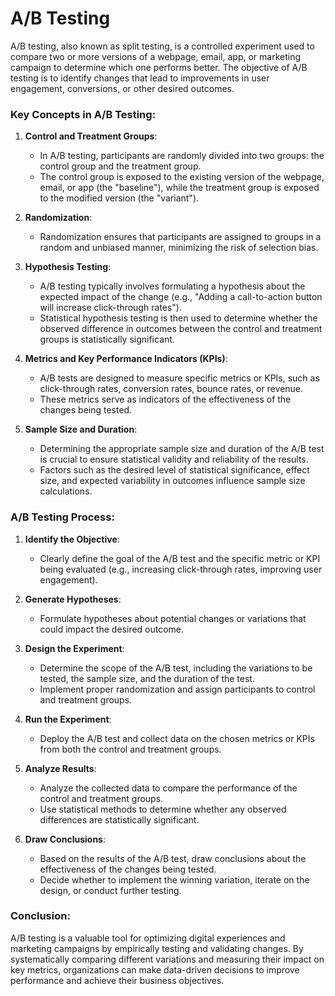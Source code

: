 # A/B Testing
A/B testing, also known as split testing, is a controlled experiment used to compare two or more versions of a webpage, email, app, or marketing campaign to determine which one performs better. The objective of A/B testing is to identify changes that lead to improvements in user engagement, conversions, or other desired outcomes.

### Key Concepts in A/B Testing:

1. **Control and Treatment Groups**:
   - In A/B testing, participants are randomly divided into two groups: the control group and the treatment group.
   - The control group is exposed to the existing version of the webpage, email, or app (the "baseline"), while the treatment group is exposed to the modified version (the "variant").

2. **Randomization**:
   - Randomization ensures that participants are assigned to groups in a random and unbiased manner, minimizing the risk of selection bias.

3. **Hypothesis Testing**:
   - A/B testing typically involves formulating a hypothesis about the expected impact of the change (e.g., "Adding a call-to-action button will increase click-through rates").
   - Statistical hypothesis testing is then used to determine whether the observed difference in outcomes between the control and treatment groups is statistically significant.

4. **Metrics and Key Performance Indicators (KPIs)**:
   - A/B tests are designed to measure specific metrics or KPIs, such as click-through rates, conversion rates, bounce rates, or revenue.
   - These metrics serve as indicators of the effectiveness of the changes being tested.

5. **Sample Size and Duration**:
   - Determining the appropriate sample size and duration of the A/B test is crucial to ensure statistical validity and reliability of the results.
   - Factors such as the desired level of statistical significance, effect size, and expected variability in outcomes influence sample size calculations.

### A/B Testing Process:

1. **Identify the Objective**:
   - Clearly define the goal of the A/B test and the specific metric or KPI being evaluated (e.g., increasing click-through rates, improving user engagement).

2. **Generate Hypotheses**:
   - Formulate hypotheses about potential changes or variations that could impact the desired outcome.

3. **Design the Experiment**:
   - Determine the scope of the A/B test, including the variations to be tested, the sample size, and the duration of the test.
   - Implement proper randomization and assign participants to control and treatment groups.

4. **Run the Experiment**:
   - Deploy the A/B test and collect data on the chosen metrics or KPIs from both the control and treatment groups.

5. **Analyze Results**:
   - Analyze the collected data to compare the performance of the control and treatment groups.
   - Use statistical methods to determine whether any observed differences are statistically significant.

6. **Draw Conclusions**:
   - Based on the results of the A/B test, draw conclusions about the effectiveness of the changes being tested.
   - Decide whether to implement the winning variation, iterate on the design, or conduct further testing.

### Conclusion:

A/B testing is a valuable tool for optimizing digital experiences and marketing campaigns by empirically testing and validating changes. By systematically comparing different variations and measuring their impact on key metrics, organizations can make data-driven decisions to improve performance and achieve their business objectives.
